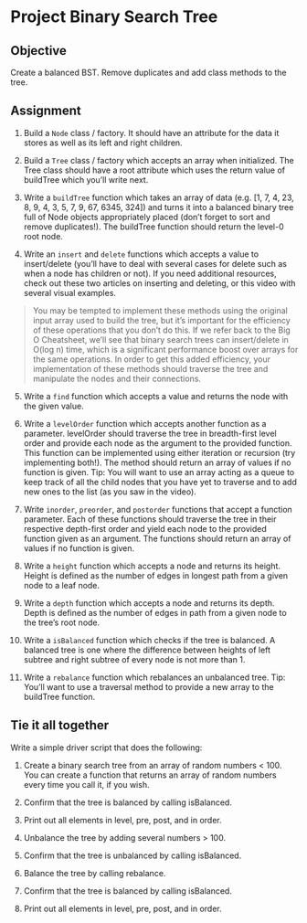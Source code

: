 # Project Binary Search Tree

## Objective
Create a balanced BST. Remove duplicates and add class methods to the tree.

## Assignment

1. Build a `Node` class / factory. It should have an attribute for the data it stores as well as its left and right children.

2. Build a `Tree` class / factory which accepts an array when initialized. The Tree class should have a root attribute which uses the return value of buildTree which you’ll write next.

3. Write a `buildTree` function which takes an array of data (e.g. [1, 7, 4, 23, 8, 9, 4, 3, 5, 7, 9, 67, 6345, 324]) and turns it into a balanced binary tree full of Node objects appropriately placed (don’t forget to sort and remove duplicates!). The buildTree function should return the level-0 root node.

4. Write an `insert` and `delete` functions which accepts a value to insert/delete (you’ll have to deal with several cases for delete such as when a node has children or not). If you need additional resources, check out these two articles on inserting and deleting, or this video with several visual examples.

> You may be tempted to implement these methods using the original input array used to build the tree, but it’s important for the efficiency of these operations that you don’t do this. If we refer back to the Big O Cheatsheet, we’ll see that binary search trees can insert/delete in O(log n) time, which is a significant performance boost over arrays for the same operations. In order to get this added efficiency, your implementation of these methods should traverse the tree and manipulate the nodes and their connections.

5. Write a `find` function which accepts a value and returns the node with the given value.

6. Write a `levelOrder` function which accepts another function as a parameter. levelOrder should traverse the tree in breadth-first level order and provide each node as the argument to the provided function. This function can be implemented using either iteration or recursion (try implementing both!). The method should return an array of values if no function is given. Tip: You will want to use an array acting as a queue to keep track of all the child nodes that you have yet to traverse and to add new ones to the list (as you saw in the video).

7. Write `inorder`, `preorder`, and `postorder` functions that accept a function parameter. Each of these functions should traverse the tree in their respective depth-first order and yield each node to the provided function given as an argument. The functions should return an array of values if no function is given.

8. Write a `height` function which accepts a node and returns its height. Height is defined as the number of edges in longest path from a given node to a leaf node.

9. Write a `depth` function which accepts a node and returns its depth. Depth is defined as the number of edges in path from a given node to the tree’s root node.

10. Write a `isBalanced` function which checks if the tree is balanced. A balanced tree is one where the difference between heights of left subtree and right subtree of every node is not more than 1.

11. Write a `rebalance` function which rebalances an unbalanced tree. Tip: You’ll want to use a traversal method to provide a new array to the buildTree function.

## Tie it all together

Write a simple driver script that does the following:

1. Create a binary search tree from an array of random numbers < 100. You can create a function that returns an array of random numbers every time you call it, if you wish.

2. Confirm that the tree is balanced by calling isBalanced.

3. Print out all elements in level, pre, post, and in order.

4. Unbalance the tree by adding several numbers > 100.

5. Confirm that the tree is unbalanced by calling isBalanced.

6. Balance the tree by calling rebalance.

7. Confirm that the tree is balanced by calling isBalanced.

8. Print out all elements in level, pre, post, and in order.